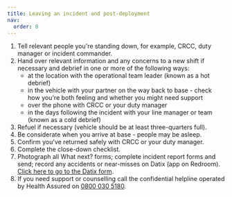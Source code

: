 ```yaml
---
title: Leaving an incident and post-deployment
nav:
  order: 8
---
```


1. Tell relevant people you're standing down, for example, CRCC, duty manager or incident commander.
2. Hand over relevant information and any concerns to a new shift if necessary and debrief in one or more of the following ways:
    * at the location with the operational team leader (known as a hot debrief)
    * in the vehicle with your partner on the way back to base - check how you're both feeling and whether you might need support
    * over the phone with CRCC or your duty manager
    * in the days following the incident with your line manager or team (known as a cold debrief)
3. Refuel if necessary (vehicle should be at least three-quarters full).
4. Be considerate when you arrive at base - people may be asleep.
5. Confirm you've returned safely with CRCC or your duty manager.
6. Complete the close-down checklist.
7. Photograph all What next? forms; complete incident report forms and send; record any accidents or near-misses on Datix (app on Redroom). [Click here to go to the Datix form](https://brc.gateway.prod-uk.datixcloudiq.co.uk/capture/?action=newdif1&module=INC).
8. If you need support or counselling call the confidential helpline operated by Health Assured on
<a href="tel:08000305180">0800 030 5180</a>.
